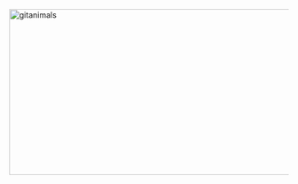 <a href="https://www.gitanimals.org/">
      <img
        src="https://render.gitanimals.org/guilds/752008818159630124/draw"
        width="1500"
        height="300"
        alt="gitanimals"
      />
    </a>
